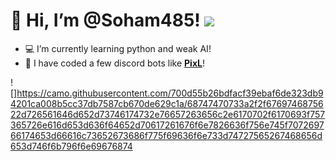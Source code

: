# 👋 Hi, I’m @Soham485! ![](https://komarev.com/ghpvc/?username=soham485)

- 💻 I’m currently learning python and weak AI!
- 🤖 I have coded a few discord bots like **[PixL](https://discordbotlist.com/bots/pixl)**!

![]https://camo.githubusercontent.com/700d55b26bdfacf39ebaf6de323db94201ca008b5cc37db7587cb670de629c1a/68747470733a2f2f6769746875622d726561646d652d73746174732e76657263656c2e6170702f6170693f757365726e616d653d636f64652d70617261676f6e7826636f756e745f707269766174653d66616c73652673686f775f69636f6e733d74727565267468656d653d746f6b796f6e69676874




